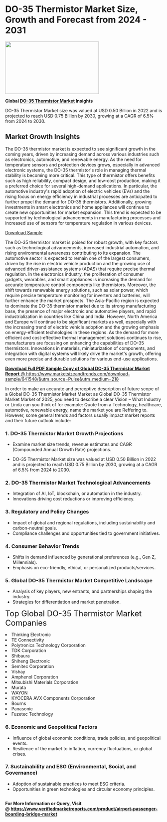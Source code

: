 <H1>DO-35 Thermistor Market Size, Growth and Forecast from 2024 - 2031</H1><img class="aligncenter size-medium wp-image-584254" src="https://thirdeyenews.in/wp-content/uploads/2024/09/Global-Market-Research-300x168.jpeg" alt="" width="300" height="168" /><p><strong>Global&nbsp;<a href="https://www.marketsizeandtrends.com/download-sample/641548/&amp;utm_source=Pulse&amp;utm_medium=218">DO-35 Thermistor Market</a> Insights</strong></p><p>DO-35 Thermistor Market size was valued at USD 0.50 Billion in 2022 and is projected to reach USD 0.75 Billion by 2030, growing at a CAGR of 6.5% from 2024 to 2030.</p><p><h2>Market Growth Insights</h2> <p>The DO-35 thermistor market is expected to see significant growth in the coming years, driven by increasing demand across various industries such as electronics, automotive, and renewable energy. As the need for temperature sensors and protection devices grows, especially in advanced electronic systems, the DO-35 thermistor's role in managing thermal stability is becoming more critical. This type of thermistor offers benefits such as high reliability, compact design, and low-cost production, making it a preferred choice for several high-demand applications. In particular, the automotive industry's rapid adoption of electric vehicles (EVs) and the rising focus on energy efficiency in industrial processes are anticipated to further propel the demand for DO-35 thermistors. Additionally, growing investments in smart electronics and home appliances will continue to create new opportunities for market expansion. This trend is expected to be supported by technological advancements in manufacturing processes and increased use of sensors for temperature regulation in various devices.</p> <p><a href="#">Download Sample</a></p> <p>The DO-35 thermistor market is poised for robust growth, with key factors such as technological advancements, increased industrial automation, and rising environmental awareness contributing to its expansion. The automotive sector is expected to remain one of the largest consumers, driven by the rise in electric vehicle production and the growing use of advanced driver-assistance systems (ADAS) that require precise thermal regulation. In the electronics industry, the proliferation of consumer gadgets, wearables, and smart appliances is increasing the demand for accurate temperature control components like thermistors. Moreover, the shift towards renewable energy solutions, such as solar power, which require precise temperature monitoring for inverters and batteries, will further enhance the market prospects. The Asia-Pacific region is expected to dominate the DO-35 thermistor market due to its strong manufacturing base, the presence of major electronic and automotive players, and rapid industrialization in countries like China and India. However, North America and Europe will continue to be significant markets as well, especially with the increasing trend of electric vehicle adoption and the growing emphasis on energy-efficient technologies in these regions. As the demand for more efficient and cost-effective thermal management solutions continues to rise, manufacturers are focusing on enhancing the capabilities of DO-35 thermistors. Innovations in materials, miniaturization of components, and integration with digital systems will likely drive the market's growth, offering even more precise and durable solutions for various end-use applications. <p><a href="#"></p><p><span class=""><strong>Download Full PDF Sample Copy of Global DO-35 Thermistor Market Report</strong> @ <a href="https://www.marketsizeandtrends.com/download-sample/641548/&amp;utm_source=Pulse&amp;utm_medium=218" target="_blank">https://www.marketsizeandtrends.com/download-sample/641548/&amp;utm_source=Pulse&amp;utm_medium=218</a></span></p><p>In order to make an accurate and perceptive description of future scope of a Global&nbsp;DO-35 Thermistor Market Market as Global&nbsp;DO-35 Thermistor Market Market of 2025, you need to describe a clear Vision &ndash; What Industry or Linda can you think of for example: Quote from a Technology, healthcare, automotive, renewable energy, name the market you are Reffering to. However, some general trends and factors usually impact market reports and their future outlook include:</p><h3>1.&nbsp;<strong>DO-35 Thermistor Market Growth Projections</strong></h3><ul><li>Examine market size trends, revenue estimates and CAGR (Compounded Annual Growth Rate) projections.</li><li><p>DO-35 Thermistor Market size was valued at USD 0.50 Billion in 2022 and is projected to reach USD 0.75 Billion by 2030, growing at a CAGR of 6.5% from 2024 to 2030.</p></li></ul><h3>2.&nbsp;<strong>DO-35 Thermistor Market Technological Advancements</strong></h3><ul><li>Integration of AI, IoT, blockchain, or automation in the industry.</li><li>Innovations driving cost reductions or improving efficiency.</li></ul><h3>3.&nbsp;<strong>Regulatory and Policy Changes</strong></h3><ul><li>Impact of global and regional regulations, including sustainability and carbon-neutral goals.</li><li>Compliance challenges and opportunities tied to government initiatives.</li></ul><h3>4.&nbsp;<strong>Consumer Behavior Trends</strong></h3><ul><li>Shifts in demand influenced by generational preferences (e.g., Gen Z, Millennials).</li><li>Emphasis on eco-friendly, ethical, or personalized products/services.</li></ul><h3>5.&nbsp;<strong>Global DO-35 Thermistor Market Competitive Landscape</strong></h3><ul><li>Analysis of key players, new entrants, and partnerships shaping the industry.</li><li>Strategies for differentiation and market penetration.</li></ul><p data-pm-slice="1 1 []"><span style="color: inherit; font-family: inherit; font-size: 25px;">Top Global DO-35 Thermistor Market Companies</span></p><div class="" data-test-id=""><p><li>Thinking Electronic</li><li> TE Connectivity</li><li> Polytronics Technology Corporation</li><li> TDK Corporation</li><li> Shibaura</li><li> Shiheng Electronic</li><li> Semitec Corporation</li><li> Vishay</li><li> Amphenol Corporation</li><li> Mitsubishi Materials Corporation</li><li> Murata</li><li> WAYON</li><li> KYOCERA AVX Components Corporation</li><li> Bourns</li><li> Panasonic</li><li> Fuzetec Technology</li></p></div><h3>6.&nbsp;<strong>Economic and Geopolitical Factors</strong></h3><ul><li>Influence of global economic conditions, trade policies, and geopolitical events.</li><li>Resilience of the market to inflation, currency fluctuations, or global crises.</li></ul><h3>7.&nbsp;<strong>Sustainability and ESG (Environmental, Social, and Governance)</strong></h3><ul><li>Adoption of sustainable practices to meet ESG criteria.</li><li>Opportunities in green technologies and circular economy principles.</li></ul><h2><strong style="font-size: 14px;">For More Information or Query, Visit @&nbsp;</strong><a style="background-color: #ffffff; font-size: 14px;" href="https://www.marketsizeandtrends.com/report/do-35-thermistor-market/" target="_blank">https://www.verifiedmarketreports.com/product/airport-passenger-boarding-bridge-market</a></h2>
